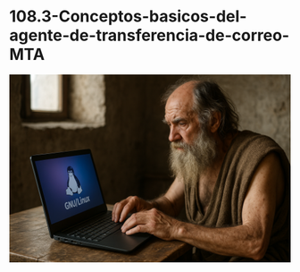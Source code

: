 # 108.3-Conceptos-basicos-del-agente-de-transferencia-de-correo-MTA
![LPI Logo](../../../../wallpaper/diogenes_linux.png "Buscando al hombre nuevo")
